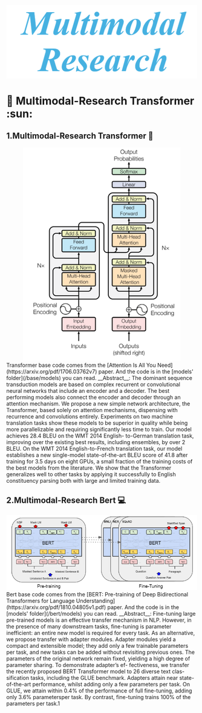 <div align='center'>
    <img src='assets/multimodal_research.jpg', alt='transformer logo'>
</div>

# :rocket: Multimodal-Research Transformer :sun:

## 1.Multimodal-Research Transformer :book:

<div align='center'>
    <img src='assets/base/model_architecture.jpg', alt='transformer logo'>
</div>
Transformer base code comes from the [Attention Is All You Need] (https://arxiv.org/pdf/1706.03762v7) paper.  And the code is in the [models' folder](/base/models) you can read.  
__Abstract__: The dominant sequence transduction models are based on complex recurrent or
convolutional neural networks that include an encoder and a decoder. The best
performing models also connect the encoder and decoder through an attention
mechanism. We propose a new simple network architecture, the Transformer,
based solely on attention mechanisms, dispensing with recurrence and convolutions
entirely. Experiments on two machine translation tasks show these models to
be superior in quality while being more parallelizable and requiring significantly
less time to train. Our model achieves 28.4 BLEU on the WMT 2014 English-
to-German translation task, improving over the existing best results, including
ensembles, by over 2 BLEU. On the WMT 2014 English-to-French translation task,
our model establishes a new single-model state-of-the-art BLEU score of 41.8 after
training for 3.5 days on eight GPUs, a small fraction of the training costs of the
best models from the literature. We show that the Transformer generalizes well to
other tasks by applying it successfully to English constituency parsing both with
large and limited training data.

## 2.Multimodal-Research Bert :computer:

<div align='center'>
    <img src='assets/bert/bert.jpg', alt='Bert logo'>
</div>
Bert base code comes from the [BERT: Pre-training of Deep Bidirectional Transformers for Language Understanding](https://arxiv.org/pdf/1810.04805v1.pdf) paper. And the code is in the [models' folder](/bert/models) you can read.  
__Abstract__: Fine-tuning large pre-trained models is an effective transfer mechanism in NLP. However, in the
presence of many downstream tasks, fine-tuning is parameter inefficient: an entire new model is
required for every task. As an alternative, we propose transfer with adapter modules. Adapter
modules yield a compact and extensible model; they add only a few trainable parameters per task,
and new tasks can be added without revisiting previous ones. The parameters of the original
network remain fixed, yielding a high degree of parameter sharing. To demonstrate adapter’s ef-
fectiveness, we transfer the recently proposed BERT Transformer model to 26 diverse text clas-
sification tasks, including the GLUE benchmark. Adapters attain near state-of-the-art performance,
whilst adding only a few parameters per task. On GLUE, we attain within 0.4% of the performance
of full fine-tuning, adding only 3.6% parametersper task. By contrast, fine-tuning trains 100% of
the parameters per task.1  
